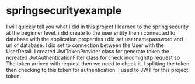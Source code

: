 # springsecurityexample
I will quickly tell you what I did in this project
I learned to the spring security at the beginner level.
ı did create to the user entity then ı connected to database with the application.properties ı did set usernamepassword and url of database.
I did set to connection between the User with the UserDetail.
I created JwtTokenProvider class for generate token the ncreated JwtAuthenticationFilter class for check incomighttp request so The token arrived with request then we need to check it. I splitting the token then checking to this token for authentication.
I used to JWT for this project token.
